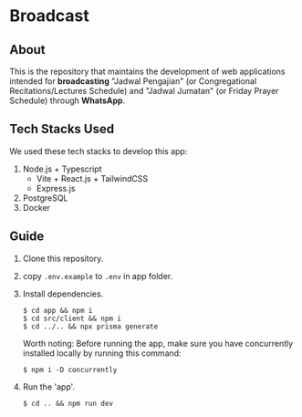 # Broadcast

## About

This is the repository that maintains the development of web applications intended for **broadcasting** "Jadwal Pengajian" (or Congregational Recitations/Lectures Schedule) and "Jadwal Jumatan" (or Friday Prayer Schedule) through **WhatsApp**.

## Tech Stacks Used

We used these tech stacks to develop this app:

1. Node.js + Typescript
   - Vite + React.js + TailwindCSS
   - Express.js
2. PostgreSQL
3. Docker

## Guide

1. Clone this repository.

2. copy `.env.example` to `.env` in app folder.

3. Install dependencies.
   ```console
   $ cd app && npm i
   $ cd src/client && npm i
   $ cd ../.. && npx prisma generate
   ```

   Worth noting:
   Before running the app, make sure you have concurrently installed locally by running this command:
   ```console
   $ npm i -D concurrently
   ```

4. Run the 'app'.
   ```console
   $ cd .. && npm run dev
   ```
